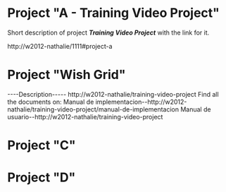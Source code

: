 <!-- TITLE: Welcome to our Wiki site for InfoArch Internal Projects!  -->
<!-- SUBTITLE: We can find here all the latest documentation for the latest versions of our internal projects  -->

# Project "A - Training Video Project"
Short description of project ***Training Video Project*** with the link for it.

http://w2012-nathalie/1111#project-a
#  Project "Wish Grid"
----Description----- http://w2012-nathalie/training-video-project
Find all the documents on: 
Manual de implementacion--http://w2012-nathalie/training-video-project/manual-de-implementacion
Manual de usuario--http://w2012-nathalie/training-video-project

#  Project "C"
#  Project "D"

